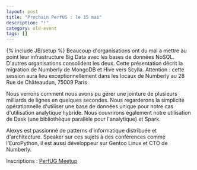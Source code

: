 ```yaml
---
layout: post
title: "Prochain PerfUG : le 15 mai"
description: "!"
category: old-event
tags: []
---
```

{% include JB/setup %}
Beaucoup d'organisations ont du mal à mettre au point leur infrastructure Big Data avec les bases de données NoSQL. D'autres organisations consolident les deux. Cette présentation décrit la migration de Numberly de MongoDB et Hive vers Scylla. Attention : cette session aura lieu exceptionnellement dans les locaux de Numberly au 28 Rue de Châteaudun, 75009 Paris
<!-- more -->
Nous verrons comment nous avons pu gérer une jointure de plusieurs milliards de lignes en quelques secondes. Nous regarderons la simplicité opérationnelle d'utiliser une base de données unique pour notre cas d'utilisation analytique hybride. Nous couvrirons également notre utilisation de Dask (une bibliothèque parallèle pour l'analytique) et Spark.

Alexys est passionné de patterns d'informatique distribuée et d'architecture. Speaker sur ces sujets à des conférences comme l'EuroPython, il est aussi développeur sur Gentoo Linux et CTO de Numberly.

Inscriptions : [PerfUG Meetup](https://www.meetup.com/fr-FR/PerfUG/events/254607764/)
